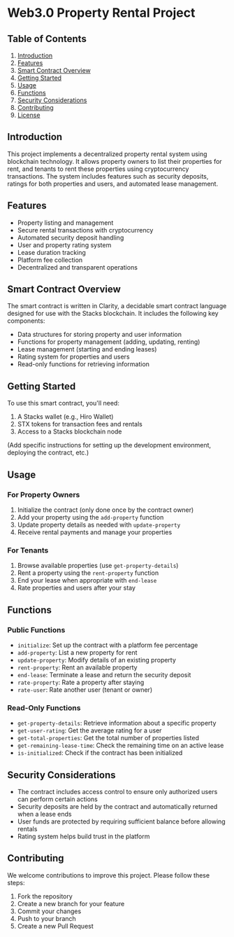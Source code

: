 # Web3.0 Property Rental Project

## Table of Contents
1. [Introduction](#introduction)
2. [Features](#features)
3. [Smart Contract Overview](#smart-contract-overview)
4. [Getting Started](#getting-started)
5. [Usage](#usage)
6. [Functions](#functions)
7. [Security Considerations](#security-considerations)
8. [Contributing](#contributing)
9. [License](#license)

## Introduction

This project implements a decentralized property rental system using blockchain technology. It allows property owners to list their properties for rent, and tenants to rent these properties using cryptocurrency transactions. The system includes features such as security deposits, ratings for both properties and users, and automated lease management.

## Features

- Property listing and management
- Secure rental transactions with cryptocurrency
- Automated security deposit handling
- User and property rating system
- Lease duration tracking
- Platform fee collection
- Decentralized and transparent operations

## Smart Contract Overview

The smart contract is written in Clarity, a decidable smart contract language designed for use with the Stacks blockchain. It includes the following key components:

- Data structures for storing property and user information
- Functions for property management (adding, updating, renting)
- Lease management (starting and ending leases)
- Rating system for properties and users
- Read-only functions for retrieving information

## Getting Started

To use this smart contract, you'll need:

1. A Stacks wallet (e.g., Hiro Wallet)
2. STX tokens for transaction fees and rentals
3. Access to a Stacks blockchain node

(Add specific instructions for setting up the development environment, deploying the contract, etc.)

## Usage

### For Property Owners

1. Initialize the contract (only done once by the contract owner)
2. Add your property using the `add-property` function
3. Update property details as needed with `update-property`
4. Receive rental payments and manage your properties

### For Tenants

1. Browse available properties (use `get-property-details`)
2. Rent a property using the `rent-property` function
3. End your lease when appropriate with `end-lease`
4. Rate properties and users after your stay

## Functions

### Public Functions

- `initialize`: Set up the contract with a platform fee percentage
- `add-property`: List a new property for rent
- `update-property`: Modify details of an existing property
- `rent-property`: Rent an available property
- `end-lease`: Terminate a lease and return the security deposit
- `rate-property`: Rate a property after staying
- `rate-user`: Rate another user (tenant or owner)

### Read-Only Functions

- `get-property-details`: Retrieve information about a specific property
- `get-user-rating`: Get the average rating for a user
- `get-total-properties`: Get the total number of properties listed
- `get-remaining-lease-time`: Check the remaining time on an active lease
- `is-initialized`: Check if the contract has been initialized

## Security Considerations

- The contract includes access control to ensure only authorized users can perform certain actions
- Security deposits are held by the contract and automatically returned when a lease ends
- User funds are protected by requiring sufficient balance before allowing rentals
- Rating system helps build trust in the platform

## Contributing

We welcome contributions to improve this project. Please follow these steps:

1. Fork the repository
2. Create a new branch for your feature
3. Commit your changes
4. Push to your branch
5. Create a new Pull Request

